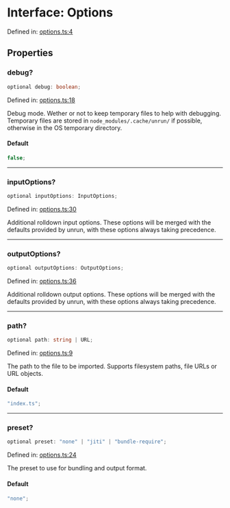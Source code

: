 # Interface: Options

Defined in: [options.ts:4](https://github.com/Gugustinette/unrun/blob/8a9ded37d6301e096d513875042f8e88334bc098/src/options.ts#L4)

## Properties

### debug?

```ts
optional debug: boolean;
```

Defined in: [options.ts:18](https://github.com/Gugustinette/unrun/blob/8a9ded37d6301e096d513875042f8e88334bc098/src/options.ts#L18)

Debug mode.
Wether or not to keep temporary files to help with debugging.
Temporary files are stored in `node_modules/.cache/unrun/` if possible,
otherwise in the OS temporary directory.

#### Default

```ts
false;
```

---

### inputOptions?

```ts
optional inputOptions: InputOptions;
```

Defined in: [options.ts:30](https://github.com/Gugustinette/unrun/blob/8a9ded37d6301e096d513875042f8e88334bc098/src/options.ts#L30)

Additional rolldown input options. These options will be merged with the
defaults provided by unrun, with these options always taking precedence.

---

### outputOptions?

```ts
optional outputOptions: OutputOptions;
```

Defined in: [options.ts:36](https://github.com/Gugustinette/unrun/blob/8a9ded37d6301e096d513875042f8e88334bc098/src/options.ts#L36)

Additional rolldown output options. These options will be merged with the
defaults provided by unrun, with these options always taking precedence.

---

### path?

```ts
optional path: string | URL;
```

Defined in: [options.ts:9](https://github.com/Gugustinette/unrun/blob/8a9ded37d6301e096d513875042f8e88334bc098/src/options.ts#L9)

The path to the file to be imported. Supports filesystem paths, file URLs or URL objects.

#### Default

```ts
"index.ts";
```

---

### preset?

```ts
optional preset: "none" | "jiti" | "bundle-require";
```

Defined in: [options.ts:24](https://github.com/Gugustinette/unrun/blob/8a9ded37d6301e096d513875042f8e88334bc098/src/options.ts#L24)

The preset to use for bundling and output format.

#### Default

```ts
"none";
```
